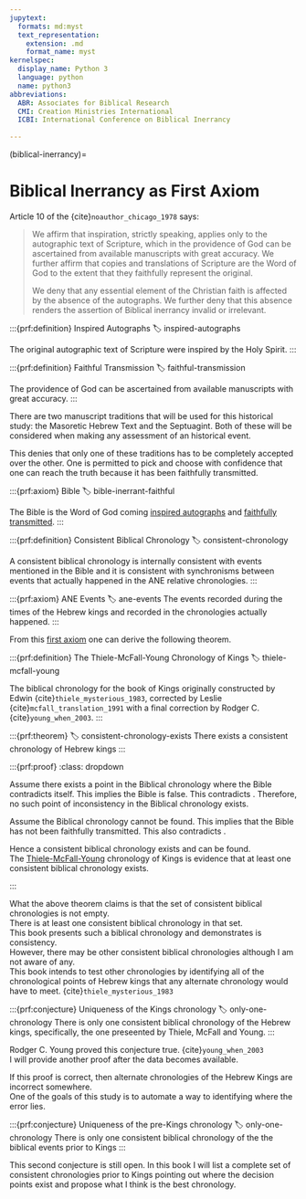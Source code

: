 ```yaml
---
jupytext:
  formats: md:myst
  text_representation:
    extension: .md
    format_name: myst
kernelspec:
  display_name: Python 3
  language: python
  name: python3
abbreviations:
  ABR: Associates for Biblical Research
  CMI: Creation Ministries International
  ICBI: International Conference on Biblical Inerrancy
  
---
```


(biblical-inerrancy)=
# Biblical Inerrancy as First Axiom

Article 10 of the {cite}`noauthor_chicago_1978` says:

>We affirm that inspiration, strictly speaking, applies only to the autographic text of Scripture, which in the
providence of God can be ascertained from available manuscripts with great accuracy. We further affirm
that copies and translations of Scripture are the Word of God to the extent that they faithfully represent the
original.
>
>We deny that any essential element of the Christian faith is affected by the absence of the autographs. We
further deny that this absence renders the assertion of Biblical inerrancy invalid or irrelevant.

:::{prf:definition} Inspired Autographs
:label: inspired-autographs

The original autographic text of Scripture were inspired by the Holy Spirit.
:::

:::{prf:definition} Faithful Transmission
:label: faithful-transmission

The providence of God can be ascertained from available manuscripts with great accuracy.
:::

There are two manuscript traditions that will be used for this historical study: the Masoretic Hebrew Text and the Septuagint.  Both of these will be considered when making any assessment of an historical event.

This denies that only one of these traditions has to be completely accepted over the other.  One is permitted to pick and choose with confidence that one can reach the truth because it has been faithfully transmitted.


:::{prf:axiom} Bible
:label: bible-inerrant-faithful

The Bible is the Word of God coming [inspired autographs](#inspired-autographs) and [faithfully transmitted](#faithful-transmission).
:::

:::{prf:definition} Consistent Biblical Chronology
:label: consistent-chronology

A consistent biblical chronology is internally consistent with events mentioned in the Bible and it is consistent with synchronisms between events that actually happened in the ANE relative chronologies.
:::

:::{prf:axiom} ANE Events
:label: ane-events
The events recorded during the times of the Hebrew kings and recorded in the chronologies actually happened.
:::

From this [first axiom](#bible-inerrant-faithful) one can derive the following theorem.

:::{prf:definition} The Thiele-McFall-Young Chronology of Kings
:label: thiele-mcfall-young

The biblical chronology for the book of Kings originally constructed 
by Edwin {cite}`thiele_mysterious_1983`, corrected by 
Leslie {cite}`mcfall_translation_1991` with a final correction by Rodger C. {cite}`young_when_2003`.
:::

:::{prf:theorem} 
:label: consistent-chronology-exists
There exists a consistent chronology of Hebrew kings
:::

:::{prf:proof}
:class: dropdown

Assume there exists a point in the Biblical chronology where the Bible contradicts itself.  This implies the Bible is false.  This contradicts [](#bible-inerrant-faithful).  Therefore, no such point of inconsistency in the Biblical chronology exists.

Assume the Biblical chronology cannot be found.  This implies that the Bible has not been faithfully transmitted.  This also contradicts [](#bible-inerrant-faithful).

Hence a consistent biblical chronology exists and can be found.  
The [Thiele-McFall-Young](thiele-mcfall-young) chronology of Kings is evidence that 
at least one consistent biblical chronology exists.

:::



What the above theorem claims is that the set of consistent biblical chronologies is not empty.  
There is at least one consistent biblical chronology in that set.  
This book presents such a biblical chronology and demonstrates is consistency.  
However, there may be other consistent biblical chronologies although I am not aware of any.  
This book intends to test other chronologies by identifying all of the chronological 
points of Hebrew kings that any alternate chronology would have to meet. {cite}`thiele_mysterious_1983`

:::{prf:conjecture} Uniqueness of the Kings chronology
:label: only-one-chronology
There is only one consistent biblical chronology of the Hebrew kings, specifically, the one preseented by Thiele, McFall and Young.
:::

Rodger C. Young proved this conjecture true. {cite}`young_when_2003`  
I will provide another proof after the data becomes available.

If this proof is correct, then alternate chronologies of the Hebrew Kings are incorrect somewhere.  
One of the goals of this study is to automate a way to identifying where the error lies.

:::{prf:conjecture} Uniqueness of the pre-Kings chronology
:label: only-one-chronology
There is only one consistent biblical chronology of the the biblical events prior to Kings
:::

This second conjecture is still open.  In this book I will list a complete set of
consistent chronologies prior to Kings pointing out where the decision points exist and propose
what I think is the best chronology.

